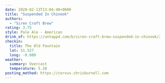 ```yaml
---
date: 2020-02-13T13:04:40+0000
title: "Suspended In Chinook"
authors:
  - "Siren Craft Brew"
rating: 3.75
style: Pale Ale - American
drink_of: https://untappd.com/b/siren-craft-brew-suspended-in-chinook/2833533
checkin:
  title: The Old Fountain
  lat: 51.527
  long: -0.089
weather:
  summary: Overcast
  temperature: 5.28
posting_method: https://corvus.chrisburnell.com
---
```

